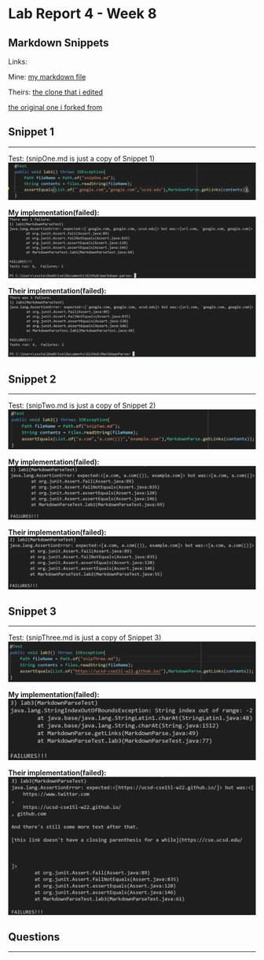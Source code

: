 # **Lab Report 4 - Week 8**
## **Markdown Snippets**
Links:

Mine: [my markdown file](https://github.com/ngngo0/markdown-parse)

Theirs: [the clone that  i edited](https://github.com/ngngo0/MarkDownParse/tree/b02f4e42520d09bf96756d7640ee144affbd6b76)

[the original one i forked from](https://github.com/ExtraExaByte/MarkDownParse)
## **Snippet 1**
----
Test: (snipOne.md is just a copy of Snippet 1) 
![Image](./Images4/L4p1.PNG)

**My implementation(failed):**
![Image](./Images4/L4p2.PNG)

**Their implementation(failed):**
![Image](./Images4/L4p3.PNG)

## **Snippet 2**
---
Test: (snipTwo.md is just a copy of Snippet 2) 
![Image](./Images4/L4p4.PNG)

**My implementation(failed):**
![Image](./Images4/L4p5.PNG)

**Their implementation(failed):**
![Image](./Images4/L4p6.PNG)

## **Snippet 3**
---
Test: (snipThree.md is just a copy of Snippet 3) 
![Image](./Images4/L4p7.PNG)

**My implementation(failed):**
![Image](./Images4/L4p8.PNG)

**Their implementation(failed):**
![Image](./Images4/L4p9.PNG)

## **Questions**
---
